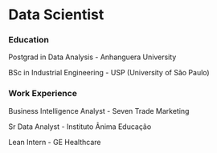 # Data Scientist

### Education
Postgrad in Data Analysis - Anhanguera University

BSc in Industrial Engineering - USP (University of São Paulo)

### Work Experience
Business Intelligence Analyst - Seven Trade Marketing

Sr Data Analyst - Instituto Ânima Educação

Lean Intern - GE Healthcare
